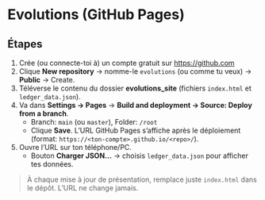 # Evolutions (GitHub Pages)

## Étapes
1. Crée (ou connecte-toi à) un compte gratuit sur https://github.com
2. Clique **New repository** → nomme-le `evolutions` (ou comme tu veux) → **Public** → Create.
3. Téléverse le contenu du dossier **evolutions_site** (fichiers `index.html` et `ledger_data.json`).
4. Va dans **Settings → Pages** → **Build and deployment → Source: Deploy from a branch**.
   - Branch: `main` (ou `master`), Folder: `/root`
   - Clique **Save**. L’URL GitHub Pages s’affiche après le déploiement (format: `https://<ton-compte>.github.io/<repo>/`).
5. Ouvre l’URL sur ton téléphone/PC. 
   - Bouton **Charger JSON…** → choisis `ledger_data.json` pour afficher tes données.

> À chaque mise à jour de présentation, remplace juste `index.html` dans le dépôt. L’URL ne change jamais.
